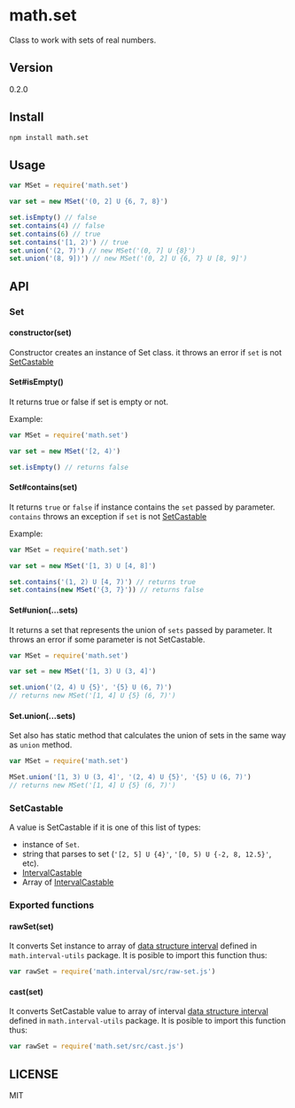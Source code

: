 # math.set

Class to work with sets of real numbers.

## Version
0.2.0

## Install
``` bash
npm install math.set
```

## Usage
``` javascript
var MSet = require('math.set')

var set = new MSet('(0, 2] U {6, 7, 8}')

set.isEmpty() // false
set.contains(4) // false
set.contains(6) // true
set.contains('[1, 2)') // true
set.union('(2, 7)') // new MSet('(0, 7] U {8}')
set.union('(8, 9])') // new MSet('(0, 2] U {6, 7} U [8, 9]')
```

## API

### Set
#### constructor(set)

Constructor creates an instance of Set class. it throws an error if `set` is not [SetCastable](#setcastable)

#### Set#isEmpty()

It returns true or false if set is empty or not.

Example:
``` javascript
var MSet = require('math.set')

var set = new MSet('[2, 4)')

set.isEmpty() // returns false
```

#### Set#contains(set)
It returns `true` or `false` if instance contains the `set` passed by parameter. `contains` throws an exception if `set` is not [SetCastable](#setcastable)

Example:
``` javascript
var MSet = require('math.set')

var set = new MSet('[1, 3) U [4, 8]')

set.contains('(1, 2) U [4, 7)') // returns true
set.contains(new MSet('{3, 7}')) // returns false
```

#### Set#union(...sets)
It returns a set that represents the union of `sets` passed by parameter. It throws an error if some parameter is not SetCastable.

``` javascript
var MSet = require('math.set')

var set = new MSet('[1, 3) U (3, 4]')

set.union('(2, 4) U {5}', '{5} U (6, 7)')
// returns new MSet('[1, 4] U {5} (6, 7)')
```

#### Set.union(...sets)
Set also has static method that calculates the union of sets in the same way as `union` method.

``` javascript
var MSet = require('math.set')

MSet.union('[1, 3) U (3, 4]', '(2, 4) U {5}', '{5} U (6, 7)')
// returns new MSet('[1, 4] U {5} (6, 7)')
```

### SetCastable
A value is SetCastable if it is one of this list of types:
- instance of `Set`.
- string that parses to set (`'[2, 5] U {4}'`, `'[0, 5) U {-2, 8, 12.5}'`, etc).
- [IntervalCastable](https://github.com/xgbuils/math.interval#intervalcastable)
- Array of [IntervalCastable](https://github.com/xgbuils/math.interval#intervalcastable)

### Exported functions

#### rawSet(set)
It converts Set instance to array of [data structure interval](https://github.com/xgbuils/math.interval-utils) defined in `math.interval-utils` package. It is posible to import this function thus:

``` javascript
var rawSet = require('math.interval/src/raw-set.js')
```

#### cast(set)
It converts SetCastable value to array of interval [data structure interval](https://github.com/xgbuils/math.interval-utils) defined in `math.interval-utils` package. It is posible to import this function thus:

``` javascript
var rawSet = require('math.set/src/cast.js')
```

## LICENSE
MIT
